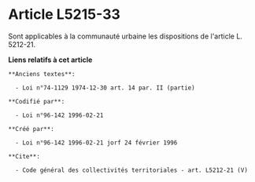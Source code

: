 # Article L5215-33

Sont applicables à la communauté urbaine les dispositions de l'article L. 5212-21.

**Liens relatifs à cet article**

	**Anciens textes**:

	  - Loi n°74-1129 1974-12-30 art. 14 par. II (partie)

	**Codifié par**:

	  - Loi n°96-142 1996-02-21

	**Créé par**:

	  - Loi n°96-142 1996-02-21 jorf 24 février 1996

	**Cite**:

	  - Code général des collectivités territoriales - art. L5212-21 (V)
